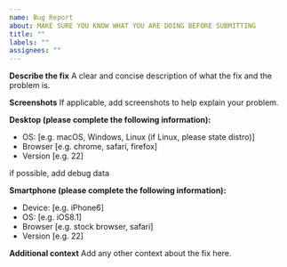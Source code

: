 ```yaml
---
name: Bug Report
about: MAKE SURE YOU KNOW WHAT YOU ARE DOING BEFORE SUBMITTING
title: ""
labels: ""
assignees: ""
---
```


**Describe the fix**
A clear and concise description of what the fix and the problem is.

**Screenshots**
If applicable, add screenshots to help explain your problem.

**Desktop (please complete the following information):**

- OS: [e.g. macOS, Windows, Linux (if Linux, please state distro)]
- Browser [e.g. chrome, safari, firefox]
- Version [e.g. 22]

if possible, add debug data

**Smartphone (please complete the following information):**

- Device: [e.g. iPhone6]
- OS: [e.g. iOS8.1]
- Browser [e.g. stock browser, safari]
- Version [e.g. 22]

**Additional context**
Add any other context about the fix here.
